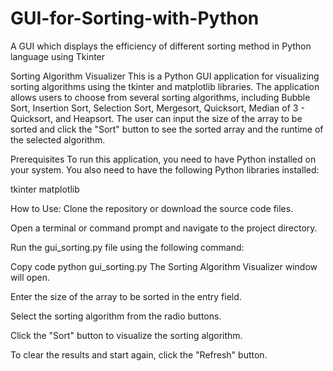 # GUI-for-Sorting-with-Python
A GUI which displays the efficiency of different sorting method in Python language using Tkinter

Sorting Algorithm Visualizer
This is a Python GUI application for visualizing sorting algorithms using the tkinter and matplotlib libraries. The application allows users to choose from several sorting algorithms, including Bubble Sort, Insertion Sort, Selection Sort, Mergesort, Quicksort, Median of 3 - Quicksort, and Heapsort. The user can input the size of the array to be sorted and click the "Sort" button to see the sorted array and the runtime of the selected algorithm.

Prerequisites
To run this application, you need to have Python installed on your system. You also need to have the following Python libraries installed:

tkinter
matplotlib

How to Use:
Clone the repository or download the source code files.

Open a terminal or command prompt and navigate to the project directory.

Run the gui_sorting.py file using the following command:

Copy code
python gui_sorting.py
The Sorting Algorithm Visualizer window will open.

Enter the size of the array to be sorted in the entry field.

Select the sorting algorithm from the radio buttons.

Click the "Sort" button to visualize the sorting algorithm.

To clear the results and start again, click the "Refresh" button.
